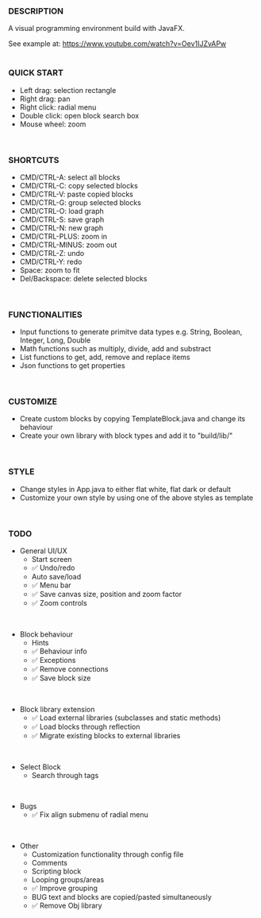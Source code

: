 ### DESCRIPTION<br>
A visual programming environment build with JavaFX.<br>

See example at: https://www.youtube.com/watch?v=Oev1IJZvAPw
<br><br>

### QUICK START
* Left drag: selection rectangle
* Right drag: pan
* Right click: radial menu
* Double click: open block search box
* Mouse wheel: zoom
<br>

### SHORTCUTS
* CMD/CTRL-A: select all blocks
* CMD/CTRL-C: copy selected blocks
* CMD/CTRL-V: paste copied blocks
* CMD/CTRL-G: group selected blocks
* CMD/CTRL-O: load graph
* CMD/CTRL-S: save graph
* CMD/CTRL-N: new graph
* CMD/CTRL-PLUS: zoom in
* CMD/CTRL-MINUS: zoom out
* CMD/CTRL-Z: undo
* CMD/CTRL-Y: redo
* Space: zoom to fit
* Del/Backspace: delete selected blocks
<br>

### FUNCTIONALITIES
* Input functions to generate primitve data types e.g. String, Boolean, Integer, Long, Double
* Math functions such as multiply, divide, add and substract
* List functions to get, add, remove and replace items
* Json functions to get properties
<br>

### CUSTOMIZE
* Create custom blocks by copying TemplateBlock.java and change its behaviour
* Create your own library with block types and add it to "build/lib/"
<br>

### STYLE
* Change styles in App.java to either flat white, flat dark or default
* Customize your own style by using one of the above styles as template
<br>


### TODO
* General UI/UX
    * Start screen
    * ✅ Undo/redo
    * Auto save/load
    * ✅ Menu bar
    * ✅ Save canvas size, position and zoom factor
    * ✅ Zoom controls
<br>

* Block behaviour
    * Hints
    * ✅ Behaviour info
    * ✅ Exceptions
    * ✅ Remove connections
    * ✅ Save block size
<br>

* Block library extension
    * ✅ Load external libraries (subclasses and static methods)
    * ✅ Load blocks through reflection
    * ✅ Migrate existing blocks to external libraries
<br>

* Select Block
    * Search through tags
<br>

* Bugs
    * ✅ Fix align submenu of radial menu
<br>

* Other
    * Customization functionality through config file
    * Comments
    * Scripting block
    * Looping groups/areas
    * ✅ Improve grouping
    * BUG text and blocks are copied/pasted simultaneously
    * ✅ Remove Obj library
